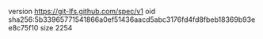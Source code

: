 version https://git-lfs.github.com/spec/v1
oid sha256:5b33965771541866a0ef51436aacd5abc3176fd4fd8fbeb18369b93ee8c75f10
size 2254
